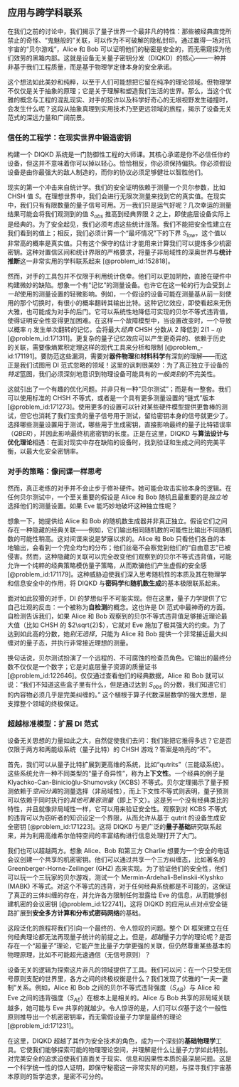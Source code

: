 ## 应用与跨学科联系

在我们之前的讨论中，我们揭示了量子世界一个最非凡的特性：那些被经典直觉所禁止的奇怪、“鬼魅般的”关联，可以作为不可破解的隐私封印。通过赢得一场对抗宇宙的“贝尔游戏”，Alice 和 Bob 可以证明他们的秘密是安全的，而无需窥探为他们效劳的黑箱内部。这就是设备无关量子密钥分发（DIQKD）的核心——一种并非基于我们工程质量，而是基于物理学定律本身的安全承诺。

这个想法如此美妙和纯粹，以至于人们可能想把它留在纯净的理论领域。但物理学不仅仅是关于抽象的原理；它是关于理解和塑造我们生活的世界。那么，当这个优雅的概念与工程的混乱现实、对手的狡诈以及科学好奇心的无垠视野发生碰撞时，会发生什么呢？这段从抽象真理到实用技术乃至更远领域的旅程，揭示了设备无关范式的深远力量和广阔前景。

### 信任的工程学：在现实世界中锻造密钥

构建一个 DIQKD 系统是一门防御性工程的大师课。其核心承诺是你不必信任你的设备，但这并不意味着你可以掉以轻心。恰恰相反，你必须保持偏执。你必须假设设备是由你最强大的敌人制造的，而你的协议必须足够健壮以智胜他们。

现实的第一个冲击来自统计学。我们的安全证明依赖于测量一个贝尔参数，比如 CHSH 值 $S$。在理想世界中，我们会进行无限次测量来找到它的真实值。在现实中，我们只有有限数量的量子信号可用。万一我们只是运气好呢？几次幸运的测量结果可能会将我们观测到的值 $S_{obs}$ 推高到经典界限 2 之上，即使底层设备实际上是经典的。为了安全起见，我们必须考虑这些统计涨落。我们不能把安全性建立在我们看到的值上；相反，我们必须计算一个“最坏情况”下的下界 $S_{low}$，这个值以非常高的概率是真实值。只有这个保守的估计才能用来计算我们可以提炼多少机密密钥。这种对置信区间和统计界限的严格要求，将量子非局域性的深奥世界与**统计推断**这一非常实用的学科联系起来 [@problem_id:152818]。

然而，对手的工具包并不仅限于利用统计侥幸。他们可以更加阴险，直接在硬件中构建微妙的缺陷。想象一个有“记忆”的测量设备。也许它在这一轮的行为会受到*上一轮*使用的测量设置的轻微影响。例如，一个假设的设备可能在测量基从前一刻使用的那个切换时，有很小的概率翻转其输出比特。这种记忆效应，即使看起来无伤大雅，也可能成为对手的后门。它可以系统性地降低可实现的贝尔不等式违背值，使得证明安全性变得更加困难。在这样一个故障模型中，当设置改变时，一个导致以概率 $\eta$ 发生单次翻转的记忆，会将最大*经典* CHSH 分数从 2 降低到 $2(1-\eta)$ [@problem_id:171311]。更复杂的量子记忆效应可以产生更奇异的、依赖于历史的关联，需要像熵累积定理这样的现代工具来分析和限制 [@problem_-id:171191]。要防范这些漏洞，需要对**器件物理**和**材料科学**有深刻的理解——而这正是我们试图用 DI 范式忽略的领域！这里的讽刺很美妙：为了真正独立于设备的*特定*蓝图，我们必须深刻地意识到物理设备可能具有的*一般类别*的不完美性。

这就引出了一个有趣的优化问题。并非只有一种“贝尔测试”；而是有一整套。我们可以使用标准的 CHSH 不等式，或者是一个具有更多测量设置的“链式”版本 [@problem_id:171273]。使用更多的设置可以针对某些硬件模型提供更鲁棒的测试，但它也消耗了我们宝贵的量子信号用于测试，留给密钥本身的信号就更少了。选择哪些测量设置用于测试，哪些用于生成密钥，直接影响最终的量子比特错误率（$QBER$），并因此影响最终机密密钥的长度。正是在这里，DIQKD 与**算法设计与优化理论**相遇：在面对现实中存在缺陷的设备时，找到验证和生成之间的完美平衡，以最大化安全密钥率。

### 对手的策略：像间谍一样思考

然而，真正老练的对手并不会止步于修补硬件。她可能会攻击实验本身的逻辑。在任何贝尔测试中，一个至关重要的假设是 Alice 和 Bob 随机且最重要的是*独立地*选择他们的测量设置。如果 Eve 能巧妙地破坏这种独立性呢？

想象一下，她提供给 Alice 和 Bob 的随机数生成器并非真正独立。假设它们之间存在一种隐藏的经典关联——例如，它们输出相同随机数的可能性比输出不同随机数的可能性稍高。这对间谍来说是梦寐以求的。Alice 和 Bob 只看他们各自的本地输出，会看到一个完全均匀的分布；他们丝毫不会察觉到他们的“自由意志”已被侵害。然而，这种隐藏的关联可以完全改变他们观察到的贝尔不等式违背值，可能允许一个纯粹的经典策略模仿量子策略，从而欺骗他们产生虚假的安全感 [@problem_id:171179]。这种威胁迫使我们深入思考随机性的本质及其在物理学和信息安全中的作用，将 DIQKD 与**密码学**和**随机数生成**的基本极限联系起来。

面对如此狡猾的对手，DI 的梦想似乎不可能实现。但在这里，量子力学提供了它自己壮观的反击：一个被称为**自检测**的概念。这也许是 DI 范式中最神奇的方面。自检测告诉我们，如果 Alice 和 Bob 观察到的贝尔不等式违背值足够接近理论最大值（比如 CHSH 的 $2\sqrt{2}$），它就对 Eve 施加了极其强大的约束。为了达到如此高的分数，她*别无选择*，只能为 Alice 和 Bob 提供一个非常接近最大纠缠对的量子态，并执行非常接近理想的测量。

换句话说，贝尔测试扮演了一个远程的、不可腐蚀的检查员角色。它输出的最终分数不仅仅是一个数字；它是对底层量子资源的质量证书 [@problem_id:122646]。仅仅通过查看他们的经典数据，Alice 和 Bob 就可以说：“我们不知道这些盒子里有什么，但是通过达到 $S_{obs}$ 的分数，我们知道它们的内容物必须几乎是完美纠缠的。” 这个植根于算子代数深层数学的强大思想，是支撑整个领域的终极保证。

### 超越标准模型：扩展 DI 范式

设备无关思想的力量如此之大，自然促使我们去问：我们能把它推得多远？它是否仅限于两方和两能级系统（量子比特）的 CHSH 游戏？答案是响亮的“不”。

首先，我们可以从量子比特扩展到更高维的系统，比如“qutrits”（三能级系统）。这些系统允许一种不同类型的“量子奇异性”，称为**上下文性**。一个经典的例子是 Klyachko-Can-Binicioğlu-Shumovsky (KCBS) 不等式。贝尔定理揭示了量子预测依赖于*空间分离*的测量选择（非局域性），而上下文性不等式则表明，量子预测可以依赖于同时执行的*其他可兼容测量*（即上下文）。这是另一个没有经典类比的特性，并且就像非局域性一样，它可以用来验证安全性。观察到对 KCBS 不等式的违背可以为窃听者的知识设定一个界限，从而允许从基于 qutrit 的设备生成安全密钥 [@problem_id:171223]。这将 DIQKD 与更广泛的**量子基础**研究联系起来，并为利用高维希尔伯特空间的丰富结构进行信息处理打开了大门。

我们也可以超越两方。想象 Alice、Bob 和第三方 Charlie 想要为一个安全的电话会议创建一个共享的机密密钥。他们可以通过共享一个三方纠缠态，比如著名的 Greenberger-Horne-Zeilinger (GHZ) 态来实现。为了验证他们的安全性，他们可以玩一个三玩家的贝尔游戏，测试一个 Mermin-Ardehali-Belinskii-Klyshko (MABK) 不等式。对这个不等式的违背，对于任何经典系统都是不可能的，这保证了真正的三体纠缠的存在，并允许各方限制任何泄露给 Eve 的信息，从而能够创建机密的会议密钥 [@problem_id:122741]。这将 DIQKD 的应用从点对点安全链路扩展到**安全多方计算和分布式密码网络**的基础。

这段泛化的旅程将我们引向一个最终的、令人惊叹的问题。整个 DI 框架建立在任何经典理论都无法再现量子统计的前提之上。但是，*超越*量子力学的理论呢？是否存在一个“超量子”理论，它能产生比量子力学更强的关联，但仍然尊重某些基本的物理原理，比如不可能超光速通信（无信号原则）？

设备无关的逻辑为探索这片非凡的领域提供了工具。我们可以问：在一个只受无信号原则支配的世界里，各方之间的终极权衡是什么？我们发现了优雅的“一夫一妻制”关系。例如，Alice 和 Bob 之间的贝尔不等式违背强度（$S_{AB}$）与 Alice 和 Eve 之间的违背强度（$S_{AE}$）在根本上是相关的。Alice 与 Bob 共享的非局域关联越多，她可能与 Eve 共享的就越少。令人惊讶的是，人们可以*仅*基于这个一般性原则推导出一个机密密钥率，而无需假设量子力学是最终的理论 [@problem_id:171231]。

在这里，DIQKD 超越了其作为安全技术的角色，成为一个深刻的**基础物理学**工具。它使我们能够探索可能的物理理论空间，并理解是什么让量子力学如此特别。对完美安全的追求迫使我们直面关于现实、信息和因果性本质的最深层问题。这是一个科学统一性的惊人证明，即保守秘密这一非常实际的问题，与探寻我们宇宙基本原则的哲学追求，是密不可分的。